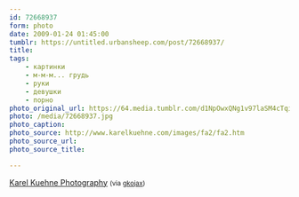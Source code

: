 ```yaml
---
id: 72668937
form: photo
date: 2009-01-24 01:45:00
tumblr: https://untitled.urbansheep.com/post/72668937/
title:
tags:
    - картинки
    - м-м-м... грудь
    - руки
    - девушки
    - порно
photo_original_url: https://64.media.tumblr.com/d1NpOwxQNg1v97laSM4cTqido1_500.jpg
photo: /media/72668937.jpg
photo_caption: 
photo_source: http://www.karelkuehne.com/images/fa2/fa2.htm
photo_source_url:
photo_source_title:

---
```


<p><a href="http://www.karelkuehne.com/images/fa2/fa2.htm">Karel Kuehne Photography</a> <small>(via <a href="http://gkojax.tumblr.com/post/72658982">gkojax</a>)</small></p>
